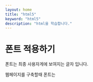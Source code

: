 ```yaml
---
layout: home
title: "html5"
keyword: "html5"
description: "html을 학습합니다."
---
```


# 폰트 적용하기
폰트는 최종 사용자게에 보여지는 글자 입니다. 

웹페이지를 구축할때 폰트는 

